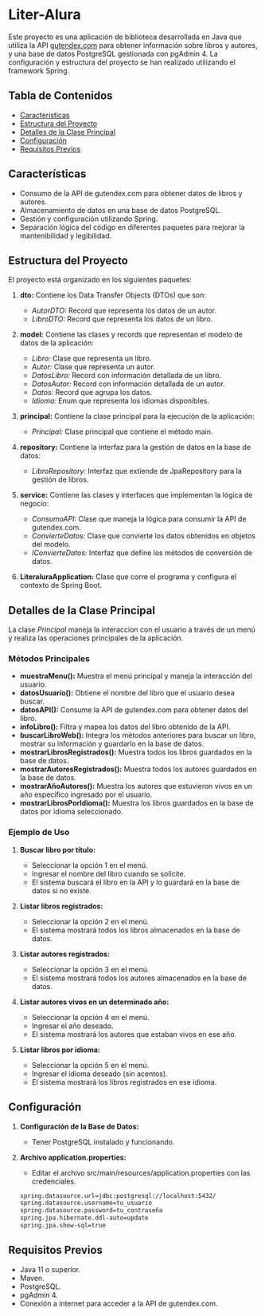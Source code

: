 # Liter-Alura

Este proyecto es una aplicación de biblioteca desarrollada en Java que utiliza la API [gutendex.com](https://gutendex.com/) para obtener información sobre libros y autores, y una base de datos PostgreSQL gestionada con pgAdmin 4. La configuración y estructura del proyecto se han realizado utilizando el framework Spring.

## Tabla de Contenidos

- [Características](#características)
- [Estructura del Proyecto](#estructura-del-proyecto)
- [Detalles de la Clase Principal](#detalles-de-la-clase-principal)
- [Configuración](#configuración)
- [Requisitos Previos](#requisitos-previos)

## Características

- Consumo de la API de gutendex.com para obtener datos de libros y autores.
- Almacenamiento de datos en una base de datos PostgreSQL.
- Gestión y configuración utilizando Spring.
- Separación lógica del código en diferentes paquetes para mejorar la mantenibilidad y legibilidad.

## Estructura del Proyecto

El proyecto está organizado en los siguientes paquetes:

1. **dto:** Contiene los Data Transfer Objects (DTOs) que son:

   - *AutorDTO:* Record que representa los datos de un autor.
   - *LibroDTO:* Record que representa los datos de un libro.

2. **model:** Contiene las clases y records que representan el modelo de datos de la aplicación:

   - *Libro:* Clase que representa un libro.
   - *Autor:* Clase que representa un autor.
   - *DatosLibro:* Record con información detallada de un libro.
   - *DatosAutor:* Record con información detallada de un autor.
   - *Datos:* Record que agrupa los datos.
   - *Idioma:* Enum que representa los idiomas disponibles.
  
3. **principal:** Contiene la clase principal para la ejecución de la aplicación:
   
   - *Principal:* Clase principal que contiene el método main.
  
4. **repository:** Contiene la interfaz para la gestión de datos en la base de datos:

   - *LibroRepository:* Interfaz que extiende de JpaRepository para la gestión de libros.

5. **service:** Contiene las clases y interfaces que implementan la lógica de negocio:

   - *ConsumoAPI:* Clase que maneja la lógica para consumir la API de gutendex.com.
   - *ConvierteDatos:* Clase que convierte los datos obtenidos en objetos del modelo.
   - *IConvierteDatos:* Interfaz que define los métodos de conversión de datos.

6. **LiteraluraApplication:** Clase que corre el programa y configura el contexto de Spring Boot.

## Detalles de la Clase Principal

La clase *Principal* maneja la interaccion con el usuario a través de un menú y realiza las operaciones principales de la aplicación.
### Métodos Principales
- **muestraMenu():** Muestra el menú principal y maneja la interacción del usuario.
- **datosUsuario():** Obtiene el nombre del libro que el usuario desea buscar.
- **datosAPI():** Consume la API de gutendex.com para obtener datos del libro.
- **infoLibro():** Filtra y mapea los datos del libro obtenido de la API.
- **buscarLibroWeb():** Integra los métodos anteriores para buscar un libro, mostrar su información y guardarlo en la base de datos.
- **mostrarLibrosRegistrados():** Muestra todos los libros guardados en la base de datos.
- **mostrarAutoresRegistrados():** Muestra todos los autores guardados en la base de datos.
- **mostrarAñoAutores():** Muestra los autores que estuvieron vivos en un año específico ingresado por el usuario.
- **mostrarLibrosPorIdioma():** Muestra los libros guardados en la base de datos por idioma seleccionado.
### Ejemplo de Uso
1. **Buscar libro por título:**
   - Seleccionar la opción 1 en el menú.
   - Ingresar el nombre del libro cuando se solicite.
   - El sistema buscará el libro en la API y lo guardará en la base de datos si no existe.
  
2. **Listar libros registrados:**
   - Seleccionar la opción 2 en el menú.
   - El sistema mostrará todos los libros almacenados en la base de datos.

3. **Listar autores registrados:**
   - Seleccionar la opción 3 en el menú.
   - El sistema mostrará todos los autores almacenados en la base de datos.
  
4. **Listar autores vivos en un determinado año:**
   - Seleccionar la opción 4 en el menú.
   - Ingresar el año deseado.
   - El sistema mostrará los autores que estaban vivos en ese año.

5. **Listar libros por idioma:**
   - Seleccionar la opción 5 en el menú.
   - Ingresar el idioma deseado (sin acentos).
   - El sistema mostrará los libros registrados en ese idioma.
  
## Configuración
1. **Configuración de la Base de Datos:**
   - Tener PostgreSQL instalado y funcionando.

2. **Archivo application.properties:**
   - Editar el archivo src/main/resources/application.properties con las credenciales.
   ```sh
   spring.datasource.url=jdbc:postgresql://localhost:5432/
   spring.datasource.username=tu_usuario
   spring.datasource.password=tu_contraseña
   spring.jpa.hibernate.ddl-auto=update
   spring.jpa.show-sql=true

## Requisitos Previos
- Java 11 o superior.
- Maven.
- PostgreSQL.
- pgAdmin 4.
- Conexión a internet para acceder a la API de gutendex.com.
